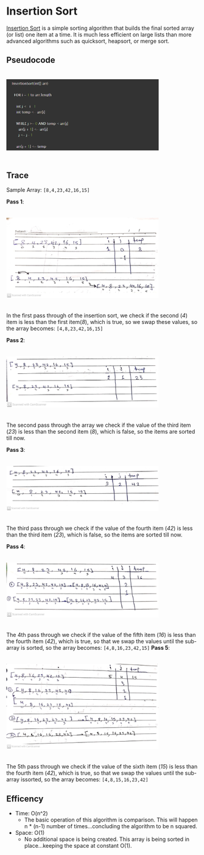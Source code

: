 # Insertion Sort

<style>
img{
    width: 400px;
    margin: 20px 0 20px 0;
}
</style>

[Insertion Sort](https://en.wikipedia.org/wiki/Insertion_sort) is a simple sorting algorithm that builds the final sorted array (or list) one item at a time. It is much less efficient on large lists than more advanced algorithms such as quicksort, heapsort, or merge sort.

## Pseudocode

<img src="assets/insertion-sort/pseudo-code.png">

## Trace

Sample Array: `[8,4,23,42,16,15]`

**Pass 1**:

<img src="assets/insertion-sort/img1.jpg">

In the first pass through of the insertion sort, we check if the second (*4*) item is less than the first item(*8*), which is true, so we swap these values, so the array becomes: `[4,8,23,42,16,15]`

**Pass 2**:

<img src="assets/insertion-sort/img2.jpg">

The second pass through the array we check if the value of the third item (*23*) is less than the second item (*8*), which is false, so the items are sorted till now.

**Pass 3**:

<img src="assets/insertion-sort/img3.jpg">

The third pass through we check if the value of the fourth item (*42*) is less than the third item (*23*), which is false, so the items are sorted till now.

**Pass 4**:

<img src="assets/insertion-sort/img4.jpg">

The 4th pass through we check if the value of the fifth item (*16*) is less than the fourth item (*42*), which is true, so that we swap the values until the sub-array is sorted, so the array becomes: `[4,8,16,23,42,15]`
**Pass 5**:

<img src="assets/insertion-sort/img5.jpg">

The 5th pass through we check if the value of the sixth item (*15*) is less than the fourth item (*42*), which is true, so that we swap the values until the sub-array issorted, so the array becomes: `[4,8,15,16,23,42]`



## Efficency

- Time: O(n^2)
    - The basic operation of this algorithm is comparison. This will happen n * (n-1) number of times...concluding the algorithm to be n squared.
- Space: O(1)
  - No additional space is being created. This array is being sorted in place...keeping the space at constant O(1).
